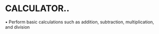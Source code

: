 # CALCULATOR..
• Perform basic calculations such as addition, subtraction, multiplication, and division
